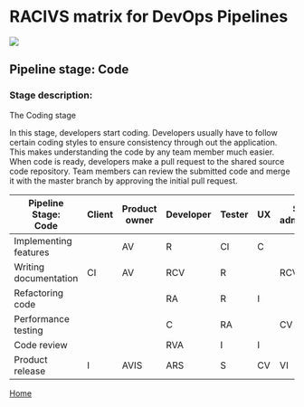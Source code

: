 # __RACIVS matrix for DevOps Pipelines__   

<img src="https://user-images.githubusercontent.com/10748736/112030685-6c81be80-8b32-11eb-94b8-c2c01b8f4581.png">

## __Pipeline stage:__  Code  
### __Stage description:__  
The Coding stage

In this stage, developers start coding. Developers usually have to follow certain coding styles to ensure consistency through out the application.
This makes understanding the code by any team member much easier. When code is ready, developers make a pull request to the shared source code repository. 
Team members can review the submitted code and merge it with the master branch by approving the initial pull request.


| Pipeline Stage:<br>Code  | Client  | Product owner  | Developer | Tester  |   UX    | System administrator |
|------------------------- |-------- |--------------- |---------- |-------- |-------- | -------------------- |
| Implementing features    |         |      AV        |     R     |    CI   |    C    |                      |
| Writing documentation    |    CI   |      AV        |     RCV   |    R    |         | RCV                  |
| Refactoring code         |         |                |     RA    |    R    |    I    |                      |
| Performance testing      |         |                |     C     |    RA   |         |  CV                  |
| Code review              |         |                |     RVA   |    I    |    I    |                      |
| Product release          |    I    |     AVIS       |     ARS   |    S    |    CV   |  VI                  |

[Home](../index.md)  

